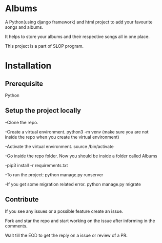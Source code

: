 # Albums

A Python(using django framework) and html project to add your favourite songs and albums.

It helps to store your albums and their respective songs all in one place.

This project is a part of SLOP program.

# Installation 

## Prerequisite
Python

## Setup the project locally

-Clone the repo.

-Create a virtual environment. python3 -m venv <your-venv-name> (make sure you are not inside the repo when you create the virtual environment)
 
-Activate the virtual environment. source <your-venv-name>/bin/activate
 
-Go inside the repo folder. Now you should be inside a folder called Albums

-pip3 install -r requirements.txt

-To run the project: python manage.py runserver

-If you get some migration related error. python manage.py migrate


## Contribute
If you see any issues or a possible feature create an issue.

Fork and star the repo and start working on the issue after informing in the comments.

Wait till the EOD to get the reply on a issue or review of a PR.
